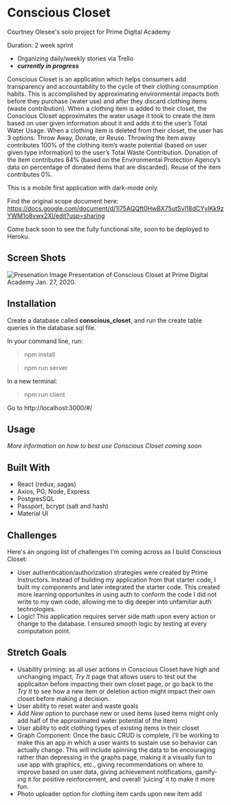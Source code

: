 # Conscious Closet
Courtney Olesee's solo project for Prime Digital Academy

Duration: 2 week sprint
- Organizing daily/weekly stories via Trello
- ***currently in progress***

Conscious Closet is an application which helps consumers add transparency and accountability to the cycle of their clothing consumption habits. This is accomplished by approximating environmental impacts both before they purchase (water use) and after they discard clothing items (waste contribution). When a clothing item is added to their closet, the Conscious Closet approximates the water usage it took to create the item based on user given information about it and adds it to the user’s Total Water Usage. When a clothing item is deleted from their closet, the user has 3 options: Throw Away, Donate, or Reuse. Throwing the item away contributes 100% of the clothing item’s waste potential (based on user given type information) to the user’s Total Waste Contribution. Donation of the item contributes 84% (based on the Environmental Protection Agency’s data on percentage of donated items that are discarded). Reuse of the item contributes 0%. 

This is a mobile first application with dark-mode only.

Find the original scope document here: https://docs.google.com/document/d/1l75AQQft0HwBX75utSvl18dCYyIKk9zYWM1o8vwx2XI/edit?usp=sharing


Come back soon to see the fully functional site, soon to be deployed to Heroku. 

## Screen Shots
![Presenation Image](presentation.jpeg)
Presentation of Conscious Closet at Prime Digital Academy Jan. 27, 2020.

## Installation 
Create a database called **conscious_closet**, and run the create table queries in the database.sql file. 


In your command line, run: 
> npm install

> npm run server

In a new terminal: 
> npm run client 

Go to http://localhost:3000/#/

## Usage
_More information on how to best use Conscious Closet coming soon_

## Built With
- React (redux, sagas)
- Axios, PG, Node, Express
- PostgresSQL
- Passport, bcrypt (salt and hash)
- Material UI

## Challenges
Here's an ongoing list of challenges I'm coming across as I build Conscious Closet: 
- User authentication/authorization strategies were created by Prime Instructors. Instead of building my application from that starter code, I built my components and later integrated the starter code. This created more learning opportunites in using auth to conform the code I did not write to my own code, allowing me to dig deeper into unfamiliar auth technologies. 
- Logic! This application requires server side math upon every action or change to the database. I ensured smooth logic by testing at every computation point. 

## Stretch Goals
- Usability priming: as all user actions in Conscious Closet have high and unchanging impact, _Try It_ page that allows users to test out the applicaiton before impacting their own closet page, or go back to the _Try It_ to see how a new item or deletion action might impact their own closet before making a decision. 
- User ability to reset water and waste goals
- _Add New_ option to purchase new or used items (used items might only add half of the approximated water potential of the item)
- User ability to edit clothing types of existing items in their closet
- Graph Component: Once the basic CRUD is complete, I’ll be working to make this an app in which a user wants to sustain use so behavior can actually change. This will include spinning the data to be encouraging rather than depressing in the graphs page, making it a visually fun to use app with graphics, etc., giving recommendations on where to improve based on user data, giving achievement notifications, gamify-ing it for positive reinforcement, and overall ‘juicing’ it to make it more fun. 
- Photo uploader option for clothing item cards upon new item add
